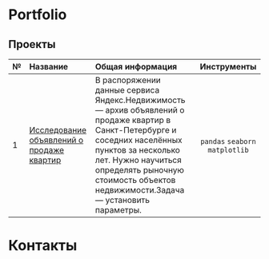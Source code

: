 # Portfolio
## Проекты

|№| Название | Общая информация | Инструменты |
|:---|:-------------------|:----------------------------------------------------------|:-----------:|
|1   |[Исследование объявлений о продаже квартир](https://github.com/SavinienBl/Portfolio/blob/b27cd11eb6b351373d4e3396fea11f31d49f30d5/Project%201/Research%20data%20analysis%201%20project%20(1).ipynb)|В распоряжении данные сервиса Яндекс.Недвижимость — архив объявлений о продаже квартир в Санкт-Петербурге и соседних населённых пунктов за несколько лет. Нужно научиться определять рыночную стоимость объектов недвижимости.Задача — установить параметры.|`pandas` `seaborn` `matplotlib`|
# Контакты
